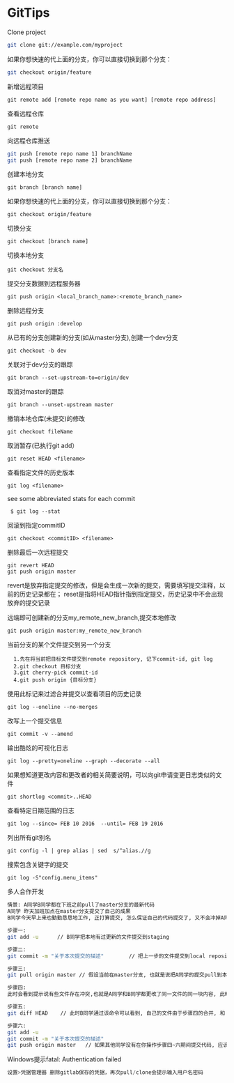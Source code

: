 # GitTips

Clone project
```sh
git clone git://example.com/myproject
```
如果你想快速的代上面的分支，你可以直接切换到那个分支：
```sh
git checkout origin/feature
```

新增远程项目
```
git remote add [remote repo name as you want] [remote repo address]
```
查看远程仓库
```
git remote
```
向远程仓库推送
```sh
git push [remote repo name 1] branchName
git push [remote repo name 2] branchName
```
创建本地分支
```
git branch [branch name]
```
如果你想快速的代上面的分支，你可以直接切换到那个分支：
```
git checkout origin/feature
```
切换分支
```
git checkout [branch name]
```
切换本地分支
```
git checkout 分支名
```
提交分支数据到远程服务器
```
git push origin <local_branch_name>:<remote_branch_name>
 ```

删除远程分支
```
git push origin :develop
```
从已有的分支创建新的分支(如从master分支),创建一个dev分支
```
git checkout -b dev
```
关联对于dev分支的跟踪
```
git branch --set-upstream-to=origin/dev
```
 取消对master的跟踪
```
git branch --unset-upstream master
```
 撤销本地仓库(未提交)的修改
```
git checkout fileName
```
 取消暂存(已执行git add）
```
git reset HEAD <filename>
```
 查看指定文件的历史版本
```
git log <filename>
```
 see some abbreviated stats for each commit
```
 $ git log --stat
```
 回滚到指定commitID
```
git checkout <commitID> <filename>
```
 删除最后一次远程提交
```
git revert HEAD
git push origin master
```
 revert是放弃指定提交的修改，但是会生成一次新的提交，需要填写提交注释，以前的历史记录都在；
 reset是指将HEAD指针指到指定提交，历史记录中不会出现放弃的提交记录

 远端即可创建新的分支my_remote_new_branch,提交本地修改
```
git push origin master:my_remote_new_branch
```
 当前分支的某个文件提交到另一个分支
``` 
  1.先在将当前把目标文件提交到remote repository, 记下commit-id, git log
  2.git checkout 目标分支
  3.git cherry-pick commit-id
  4.git push origin {目标分支}
```
 使用此标记来过滤合并提交以查看项目的历史记录
```
git log --oneline --no-merges
```

 改写上一个提交信息
```
git commit -v --amend
```
 输出酷炫的可视化日志
```
git log --pretty=oneline --graph --decorate --all
```
 如果想知道更改内容和更改者的相关简要说明，可以向git申请变更日志类似的文件
```
git shortlog <commit>..HEAD
```
 查看特定日期范围的日志
```
git log --since= FEB 10 2016  --until= FEB 19 2016
```
 列出所有git别名
```
git config -l | grep alias | sed  s/^alias.//g
```
 搜索包含关键字的提交
```
git log -S"config.menu_items"
```
 多人合作开发 
```sh
情景: A同学B同学都在下班之前pull了master分支的最新代码
A同学 昨天加班加点在master分支提交了自己的成果
B同学今天早上来也勤勤恳恳地工作, 正打算提交, 怎么保证自己的代码提交了, 又不会冲掉A同学昨晚的提交呢?

步骤一:
git add -u      // B同学把本地有过更新的文件提交到staging

步骤二:
git commit -m "关于本次提交的描述"        // 把上一步的文件提交到local repository

步骤三:
git pull origin master // 假设当前在master分支, 也就是说把A同学的提交pull到本地workspace

步骤四:
此时会看到提示说有些文件存在冲突,也就是A同学和B同学都更改了同一文件的同一块内容, 此时B同学如果不确定, 需要和A同学沟通保留谁的更改

步骤五:
git diff HEAD    // 此时B同学通过该命令可以看到, 自己的文件由于步骤四的合并, 和 Local repository不一样, 又需要提交了

步骤六:
git add -u
git commit -m "关于本次提交的描述"
git push origin master   // 如果其他同学没有在你操作步骤四~六期间提交代码, 应该成功提交到Remote Repository, 并且保留了两位同学的提交
```

Windows提示fatal: Authentication failed
```s
设置>凭据管理器 删除gitlab保存的凭据，再次pull/clone会提示输入用户名密码
```
